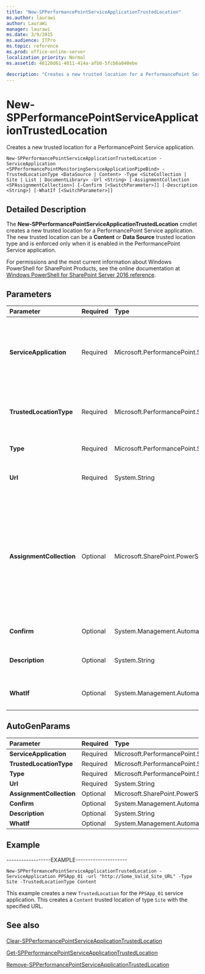 ```yaml
---
title: "New-SPPerformancePointServiceApplicationTrustedLocation"
ms.author: laurawi
author: LauraWi
manager: laurawi
ms.date: 3/9/2015
ms.audience: ITPro
ms.topic: reference
ms.prod: office-online-server
localization_priority: Normal
ms.assetid: 48120d61-4011-414a-afb0-5fcb6a840ebe

description: "Creates a new trusted location for a PerformancePoint Service application."
---
```


# New-SPPerformancePointServiceApplicationTrustedLocation

Creates a new trusted location for a PerformancePoint Service application.
  
```
New-SPPerformancePointServiceApplicationTrustedLocation -ServiceApplication <SPPerformancePointMonitoringServiceApplicationPipeBind> -TrustedLocationType <DataSource | Content> -Type <SiteCollection | Site | List | DocumentLibrary> -Url <String> [-AssignmentCollection <SPAssignmentCollection>] [-Confirm [<SwitchParameter>]] [-Description <String>] [-WhatIf [<SwitchParameter>]]
```

## Detailed Description

The **New-SPPerformancePointServiceApplicationTrustedLocation** cmdlet creates a new trusted location for a PerformancePoint Service application. The new trusted location can be a **Content** or **Data Source** trusted location type and is enforced only when it is enabled in the PerformancePoint Service application. 
  
For permissions and the most current information about Windows PowerShell for SharePoint Products, see the online documentation at [Windows PowerShell for SharePoint Server 2016 reference](https://go.microsoft.com/fwlink/p/?LinkId=671715).
  
## Parameters

|**Parameter**|**Required**|**Type**|**Description**|
|:-----|:-----|:-----|:-----|
|**ServiceApplication** <br/> |Required  <br/> |Microsoft.PerformancePoint.Scorecards.SPPerformancePointMonitoringServiceApplicationPipeBind  <br/> |Specifies the PerformancePoint Service application to which the new trusted location will be added.  <br/> The type must be a valid GUID, in the form 12345678-90ab-cdef-1234-567890bcdefgh; a valid name of a PerformancePoint Service application (for example, PerfPointApp1); or an instance of a valid **SPPerformancePointMonitoringServiceApplication** object.  <br/> |
|**TrustedLocationType** <br/> |Required  <br/> |Microsoft.PerformancePoint.Scorecards.TrustedFileType  <br/> |Specifies the type of trusted locations to create. If **TrustedLocationType** is not specified, this cmdlet creates all the trusted locations for the specified PerformancePoint Service application.  <br/> The type must be one of the following: **Content** or **Data Source**.  <br/> |
|**Type** <br/> |Required  <br/> |Microsoft.PerformancePoint.Scorecards.RepositoryLocationType  <br/> |Specifies the type of trusted location.  <br/> The type must be one of the following: **Site Collection**, **Site**, **Document Library**, **List** <br/> |
|**Url** <br/> |Required  <br/> |System.String  <br/> |Specifies the URL of the trusted location site, site collection, site, document library, or list. The type must be a valid URL, in the form http://server_name, or http://server_name/sitecollection/site/list.  <br/> |
|**AssignmentCollection** <br/> |Optional  <br/> |Microsoft.SharePoint.PowerShell.SPAssignmentCollection  <br/> |Manages objects for the purpose of proper disposal. Use of objects, such as **SPWeb** or **SPSite**, can use large amounts of memory and use of these objects in Windows PowerShell scripts requires proper memory management. Using the **SPAssignment** object, you can assign objects to a variable and dispose of the objects after they are needed to free up memory. When **SPWeb**, **SPSite**, or **SPSiteAdministration** objects are used, the objects are automatically disposed of if an assignment collection or the **Global** parameter is not used.  <br/> > [!NOTE]> When the **Global** parameter is used, all objects are contained in the global store. If objects are not immediately used, or disposed of by using the **Stop-SPAssignment** command, an out-of-memory scenario can occur.           |
|**Confirm** <br/> |Optional  <br/> |System.Management.Automation.SwitchParameter  <br/> |Prompts you for confirmation before executing the command. For more information, type the following command: **get-help about_commonparameters** <br/> |
|**Description** <br/> |Optional  <br/> |System.String  <br/> |Specifies the description of the new safe data provider.  <br/> The type must be a valid string with a maximum of 4096 characters.  <br/> |
|**WhatIf** <br/> |Optional  <br/> |System.Management.Automation.SwitchParameter  <br/> |Displays a message that describes the effect of the command instead of executing the command. For more information, type the following command: **get-help about_commonparameters** <br/> |
   
## AutoGenParams

|**Parameter**|**Required**|**Type**|**Description**|
|:-----|:-----|:-----|:-----|
|**ServiceApplication** <br/> |Required  <br/> |Microsoft.PerformancePoint.Scorecards.SPPerformancePointMonitoringServiceApplicationPipeBind  <br/> ||
|**TrustedLocationType** <br/> |Required  <br/> |Microsoft.PerformancePoint.Scorecards.TrustedFileType  <br/> ||
|**Type** <br/> |Required  <br/> |Microsoft.PerformancePoint.Scorecards.RepositoryLocationType  <br/> ||
|**Url** <br/> |Required  <br/> |System.String  <br/> ||
|**AssignmentCollection** <br/> |Optional  <br/> |Microsoft.SharePoint.PowerShell.SPAssignmentCollection  <br/> ||
|**Confirm** <br/> |Optional  <br/> |System.Management.Automation.SwitchParameter  <br/> ||
|**Description** <br/> |Optional  <br/> |System.String  <br/> ||
|**WhatIf** <br/> |Optional  <br/> |System.Management.Automation.SwitchParameter  <br/> ||
   
## Example

------------------EXAMPLE---------------------
  
```
New-SPPerformancePointServiceApplicationTrustedLocation -ServiceApplication PPSApp_01 -url "http://Some_Valid_Site_URL" -Type Site -TrustedLocationType Content
```

This example creates a new  `TrustedLocation` for the  `PPSApp_01` service application. This creates a  `Content` trusted location of type  `Site` with the specified URL. 
  
## See also

#### 

[Clear-SPPerformancePointServiceApplicationTrustedLocation](clear-spperformancepointserviceapplicationtrustedlocation.md)
  
[Get-SPPerformancePointServiceApplicationTrustedLocation](get-spperformancepointserviceapplicationtrustedlocation.md)
  
[Remove-SPPerformancePointServiceApplicationTrustedLocation](remove-spperformancepointserviceapplicationtrustedlocation.md)

